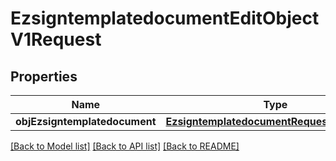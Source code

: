 # EzsigntemplatedocumentEditObjectV1Request

## Properties
Name | Type | Description | Notes
------------ | ------------- | ------------- | -------------
**objEzsigntemplatedocument** | [**EzsigntemplatedocumentRequestCompound**](EzsigntemplatedocumentRequestCompound.md) |  | 

[[Back to Model list]](../README.md#documentation-for-models) [[Back to API list]](../README.md#documentation-for-api-endpoints) [[Back to README]](../README.md)


